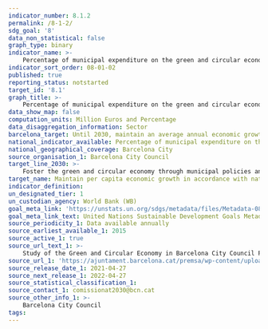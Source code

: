 ```yaml
---
indicator_number: 8.1.2
permalink: /8-1-2/
sdg_goal: '8'
data_non_statistical: false
graph_type: binary
indicator_name: >-
    Percentage of municipal expenditure on the green and circular economy sector, over total budget expenditure
indicator_sort_order: 08-01-02
published: true
reporting_status: notstarted
target_id: '8.1'
graph_title: >-
    Percentage of municipal expenditure on the green and circular economy sector, over total budget expenditure
data_show_map: false
computation_units: Million Euros and Percentage 
data_disaggregation_information: Sector
barcelona_target: Until 2030, maintain an average annual economic growth of around 1.2%, placing the focus of new growth on the green and circular economy, as well as on the digital sector 
national_indicator_available: Percentage of municipal expenditure on the green and circular economy sector, over total budget expenditure
national_geographical_coverage: Barcelona City
source_organisation_1: Barcelona City Council
target_line_2030: >-
    Foster the green and circular economy through municipal policies and services
target_name: Maintain per capita economic growth in accordance with national circumstances and, in particular, at least a 7% growth in annual Gross Domestic Product in the least developed countries
indicator_definition:
un_designated_tier: 1
un_custodian_agency: World Bank (WB)
goal_meta_link: 'https://unstats.un.org/sdgs/metadata/files/Metadata-08-01-01.pdf'
goal_meta_link_text: United Nations Sustainable Development Goals Metadata (pdf 894kB)
source_periodicity_1: Data available annually
source_earliest_available_1: 2015
source_active_1: true
source_url_text_1: >-
    Study of the Green and Circular Economy in Barcelona City Council Policies
source_url_1: 'https://ajuntament.barcelona.cat/premsa/wp-content/uploads/2019/01/Estudi-Economia-Circular-2018-ok002.pdf'
source_release_date_1: 2021-04-27
source_next_release_1: 2022-04-27
source_statistical_classification_1: 
source_contact_1: comissionat2030@bcn.cat
source_other_info_1: >-
    Barcelona City Council
tags:
---
```

